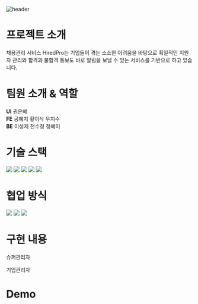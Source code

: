 ![header](https://capsule-render.vercel.app/api?type=wave&color=auto&height=300&section=header&text=Hired%20Pro&fontSize=90)

# 프로젝트 소개
채용관리 서비스 HiredPro는 기업들이 겪는 소소한 어려움을 바탕으로 획일적인 지원자 관리와 합격과 불합격 통보도 바로 알림을 보낼 수 있는 서비스를 기반으로 하고 있습니다.
  
# 팀원 소개 & 역할
<b>UI</b> 권은혜 <br>
<b>FE</b> 공혜지 황이삭 우지수 <br>
<b>BE</b> 이성제 전수정 정혜미

# 기술 스택
<div align="left">
<img src="https://img.shields.io/badge/figma-F24E1E?style=flat&logo=figma&logoColor=white"/>
<img src="https://img.shields.io/badge/react-61DAFB?style=flat&logo=react&logoColor=white"/>
<img src="https://img.shields.io/badge/github-181717?style=flat&logo=github&logoColor=white"/>
<img src="https://img.shields.io/badge/git-F05032?style=flat&logo=git&logoColor=white"/>
<img src="https://img.shields.io/badge/swagger-85EA2D?style=flat&logo=swagger&logoColor=white"/>
  </div>

# 협업 방식
<div>
<img src="https://img.shields.io/badge/slack-4A154B?style=flat&logo=slack&logoColor=white"/>
<img src="https://img.shields.io/badge/discord-5865F2?style=flat&logo=discord&logoColor=white"/>
<img src="https://img.shields.io/badge/notion-000000?style=flat&logo=notion&logoColor=white"/>
  </div>


# 구현 내용

슈퍼관리자

기업관리자

# Demo


<div style="position:absolute; display:none;"><a style="display:none; color:#ffffff"> https://capsule-render.vercel.app/api? </a></div>
